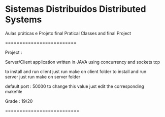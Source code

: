 Sistemas Distribuídos
Distributed Systems
========================
Aulas práticas e Projeto final
Pratical Classes and final Project

=========================

Project :

Server/Client application written in JAVA using concurrency and sockets tcp

to install and run client just run make on client folder
to install and run server just run make on server folder

default port : 50000
to change this value just edit the corresponding makefile

Grade : 19/20

==========================
